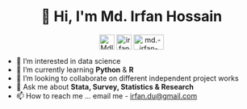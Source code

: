 <h1 align="center">👋 Hi, I'm Md. Irfan Hossain</h1>

<p align="center">
<a href="https://twitter.com/MdIrfanHossai10" target="blank"><img align="center" src="https://cdn.jsdelivr.net/npm/simple-icons@3.0.1/icons/twitter.svg" alt="MdIrfanHossai10" height="30" width="30" /></a>
<a href="https://linkedin.com/in/irfan13" target="blank"><img align="center" src="https://cdn.jsdelivr.net/npm/simple-icons@3.0.1/icons/linkedin.svg" alt="irfan13" height="30" width="30" /></a>
<a href="https://www.popcouncil.org/research/expert/md.-irfan-hossain" target="blank"><img align="center" src="https://www.popcouncil.org/assets/img/logo-color.png" alt="md.-irfan-hossain" height="30" width="60" /></a>
</p>

- 👀 I’m interested in data science
- 🌱 I’m currently learning **Python** & **R**
- 💞️ I’m looking to collaborate on different independent project works
- 💬 Ask me about **Stata, Survey, Statistics & Research**
- 📫 How to reach me ... email me - irfan.du@gmail.com

